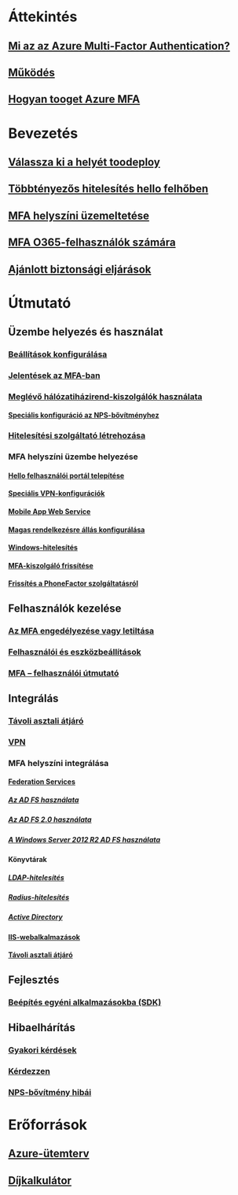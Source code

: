 # Áttekintés
## [Mi az az Azure Multi-Factor Authentication?](multi-factor-authentication.md)
## [Működés](multi-factor-authentication-how-it-works.md)
## [Hogyan tooget Azure MFA](multi-factor-authentication-versions-plans.md)

# Bevezetés
## [Válassza ki a helyét toodeploy](multi-factor-authentication-get-started.md)
## [Többtényezős hitelesítés hello felhőben](multi-factor-authentication-get-started-cloud.md)
## [MFA helyszíni üzemeltetése](multi-factor-authentication-get-started-server.md)
## [MFA O365-felhasználók számára](https://support.office.com/article/Plan-for-multi-factor-authentication-for-Office-365-Deployments-043807b2-21db-4d5c-b430-c8a6dee0e6ba)
## [Ajánlott biztonsági eljárások](multi-factor-authentication-security-best-practices.md)

# Útmutató
## Üzembe helyezés és használat
### [Beállítások konfigurálása](multi-factor-authentication-whats-next.md)
### [Jelentések az MFA-ban](multi-factor-authentication-manage-reports.md)
### [Meglévő hálózatiházirend-kiszolgálók használata](multi-factor-authentication-nps-extension.md)
#### [Speciális konfiguráció az NPS-bővítményhez](nps-extension-advanced-configuration.md)
### [Hitelesítési szolgáltató létrehozása](multi-factor-authentication-get-started-auth-provider.md)
### MFA helyszíni üzembe helyezése
#### [Hello felhasználói portál telepítése](multi-factor-authentication-get-started-portal.md)
#### [Speciális VPN-konfigurációk](multi-factor-authentication-advanced-vpn-configurations.md)
#### [Mobile App Web Service](multi-factor-authentication-get-started-server-webservice.md)
#### [Magas rendelkezésre állás konfigurálása](mfa-server-high-availability.md)
#### [Windows-hitelesítés](multi-factor-authentication-get-started-server-windows.md)
#### [MFA-kiszolgáló frissítése](multi-factor-authentication-server-upgrade.md)
#### [Frissítés a PhoneFactor szolgáltatásról](multi-factor-authentication-get-started-server-upgrade.md)

## Felhasználók kezelése
### [Az MFA engedélyezése vagy letiltása](multi-factor-authentication-get-started-user-states.md)
### [Felhasználói és eszközbeállítások](multi-factor-authentication-manage-users-and-devices.md)
### [MFA – felhasználói útmutató](./end-user/multi-factor-authentication-end-user.md)

## Integrálás
### [Távoli asztali átjáró](nps-extension-remote-desktop-gateway.md)
### [VPN](nps-extension-vpn.md)
### MFA helyszíni integrálása
#### [Federation Services](multi-factor-authentication-get-started-adfs.md)
##### [Az AD FS használata](multi-factor-authentication-get-started-adfs-cloud.md)
##### [Az AD FS 2.0 használata](multi-factor-authentication-get-started-adfs-adfs2.md)
##### [A Windows Server 2012 R2 AD FS használata](multi-factor-authentication-get-started-adfs-w2k12.md)
#### Könyvtárak
##### [LDAP-hitelesítés](multi-factor-authentication-get-started-server-ldap.md)
##### [Radius-hitelesítés](multi-factor-authentication-get-started-server-radius.md)
##### [Active Directory](multi-factor-authentication-get-started-server-dirint.md)
#### [IIS-webalkalmazások](multi-factor-authentication-get-started-server-iis.md)
#### [Távoli asztali átjáró](multi-factor-authentication-get-started-server-rdg.md)

## Fejlesztés
### [Beépítés egyéni alkalmazásokba (SDK)](multi-factor-authentication-sdk.md)

## Hibaelhárítás
### [Gyakori kérdések](multi-factor-authentication-faq.md)
### [Kérdezzen](https://social.msdn.microsoft.com/Forums/newthread?category=windowsazureplatform&forum=windowsazureactiveauthentication&prof=required)
### [NPS-bővítmény hibái](multi-factor-authentication-nps-errors.md)

# Erőforrások
## [Azure-ütemterv](https://azure.microsoft.com/roadmap/?category=security-identity)
## [Díjkalkulátor](https://azure.microsoft.com/pricing/calculator/)
